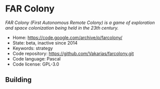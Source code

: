 # FAR Colony

_FAR Colony (First Autonomous Remote Colony) is a game of exploration and space colonization being held in the 23th century._

- Home: https://code.google.com/archive/p/farcolony/
- State: beta, inactive since 2014
- Keywords: strategy
- Code repository: https://github.com/Vakarias/farcolony.git
- Code language: Pascal
- Code license: GPL-3.0

## Building

